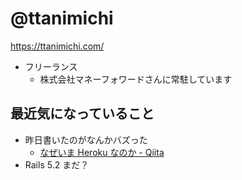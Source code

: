 # @ttanimichi

https://ttanimichi.com/

- フリーランス
  - 株式会社マネーフォワードさんに常駐しています

## 最近気になっていること

- 昨日書いたのがなんかバズった
  - [なぜいま Heroku なのか - Qiita](https://qiita.com/ttanimichi/items/18abce0bc7e4ab64070e)
- Rails 5.2 まだ？
